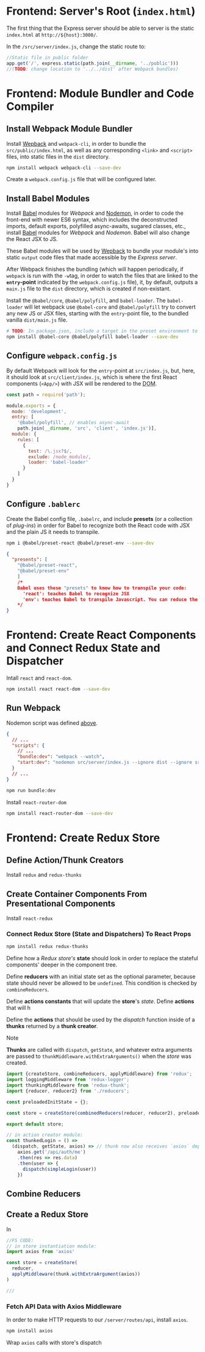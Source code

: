 # Frontend: Server's Root (`index.html`)
The first thing that the Express server should be able to server is the static `index.html` at `http://${host}:3000/`.

In the `/src/server/index.js`, change the static route to: 

```javascript
//Static file in public folder 
app.get('/', express.static(path.join(__dirname, '../public')))
//(TODO: change location to '../../dist' after Webpack bundles)
```

# Frontend: Module Bundler and Code Compiler
## Install Webpack Module Bundler
Install [Wepback](https://webpack.github.io/) and `webpack-cli`, in order to bundle the `src/public/index.html`, as well as any corresponding `<link>` and `<script>` files, into static files in the `dist` directory.

```bash
npm install webpack webpack-cli --save-dev
```

Create a `webpack.config.js` file that will be configured later.

## Install Babel Modules
Install [Babel](https://babeljs.io/setup#installation) modules for *Webpack* and [Nodemon](./README.md#Create-the-Server's-`start`-Script), in order to code the front-end with newer ES6 syntax, which includes the deconstructed imports, default exports, polyfilled async-awaits, sugared classes, etc., install [Babel](https://babeljs.io/setup#installation) modules for *Webpack* and *Nodemon*. Babel will also change the React JSX to JS.

These Babel modules will be used by [Wepback](https://webpack.github.io/) to bundle your module's into static `output` code files that made accessible by the *Express server*.

After Webpack finishes the bundling (which will happen periodically, if `webpack` is run with the `-w`tag, in order to watch the files that are linked to the **`entry`-point** indicated by the `webpack.config.js` file), it, by default, outputs a `main.js` file to the `dist` directory, which is created if non-existant. 

Install the `@babel/core`, `@babel/polyfill`, and `babel-loader`. The `babel-loader` will let webpack use `@babel-core` and `@babel/polyfill` try to convert any new JS or JSX files, starting with the `entry`-point file, to the bundled vanilla `dist/main.js` file.

```bash
# TODO: In package.json, include a target in the preset environment to avoid the deprecated polyfill under babel.preset = ["@babel/preset-react", ["@babel/preset-env", "target":{"node":10}]
npm install @babel-core @babel/polyfill babel-loader --save-dev
```

## Configure `webpack.config.js`
By default Webpack will look for the `entry`-point at `src/index.js`, but, here, it should look at `src/client/index.js`, which is where the first React components (`<App/>`) with JSX will be rendered to the <abbr title='Document Object Model'>DOM</abbr>.

```javascript
const path = require('path');

module.exports = {
  mode: 'development',
  entry: [
    '@babel/polyfill', // enables async-await
    path.join(__dirname, 'src', 'client', 'index.js')],
  module: {
    rules: [
      {
        test: /\.jsx?$/,
        exclude: /node_module/,
        loader: 'babel-loader'
      }
    ]
  }
}
```

## Configure `.bablerc`
Create the Babel config file, `.babelrc`, and include **presets** (or a collection of *plug-ins*) in order for Babel to recognize both the React code with JSX and the plain JS it needs to transpile.

```bash
npm i @babel/preset-react @babel/preset-env --save-dev
```

```json
{
  "presents": [
    "@babel/preset-react",
    "@babel/preset-env"
    ]
    /*
    Babel uses these "presets" to know how to transpile your code:
      'react': teaches Babel to recognize JSX
      'env': teaches Babel to transpile Javascript. You can reduce the size of your bundle by limiting the number of features/plug-ins you transpile. Learn more at: https://github.com/babel/babel-preset-env
    */
}
```

# Frontend: Create React Components and Connect Redux State and Dispatcher
Intall `react` and `react-dom`.
```bash
npm install react react-dom --save-dev
```

## Run Webpack
Nodemon script was defined [above](#Create-the-Server's-`start`-Script).

```json
{
  // ...
  "scripts": {
    // ...
    "bundle:dev": "webpack --watch",
    "start:dev": "nodemon src/server/index.js --ignore dist --ignore src",
  }
  // ...
}
```

```bash
npm run bundle:dev
```








Install `react-router-dom`
```bash
npm install react-router-dom --save-dev
```















# Frontend: Create Redux Store

## Define Action/Thunk Creators 
Install `redux` and `redux-thunks`
## Create Container Components From Presentational Components
Install `react-redux`
### Connect Redux Store (State and Dispatchers) To React Props











```bash
npm install redux redux-thunks
```

Define how a *Redux store's* **state** should look in order to replace the stateful components' deeper in the component tree.

Define **reducers** with an initial state set as the optional parameter, because state should never be allowed to be `undefined`. This condition is checked by `combineReducers`.

Define **actions constants** that will update the **store**'s *state*. Define **actions** that will h

Define the **actions** that should be used by the *dispatch* function inside of a **thunks** returned by a **thunk creator**.

> [!Note]
> **Thunks** are called with `dispatch`, `getState`, and whatever extra arguments are passed to `thunkMiddleware.withExtraArguments()` when the *store* was created.
> ```javascript
> import {createStore, combineReducers, applyMiddleware} from 'redux';
> import loggingMiddleware from 'redux-logger';
> import thunkingMiddleware from 'redux-thunk';
> import {reducer, reducer2} from './reducers';
>
> const preloadedInitState = {};
>
> const store = createStore(combinedReducers(reducer, reducer2), preloadedInitState, applyMiddleware(loggingMiddleware, thunkingMiddleware.withExtraArgument(axios)));
>
>export default store;
> ```

```javascript
// in action creator module:
const thunkedLogin = () =>
  (dispatch, getState, axios) => // thunk now also receives `axios` dep.
    axios.get('/api/auth/me')
    .then(res => res.data)
    .then(user => {
      dispatch(simpleLogin(user))
    })
```

## Combine Reducers

## Create a Redux Store
In 
```javascript
//FS CODE:
// in store instantiation module:
import axios from 'axios'

const store = createStore(
  reducer,
  applyMiddleware(thunk.withExtraArgument(axios))
)

///
```

### Fetch API Data with Axios Middleware
In order to make HTTP requests to our `/server/routes/api`, install `axios`.

```bash
npm install axios
```

Wrap `axios` calls with store's dispatch